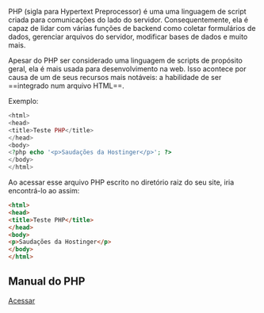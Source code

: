 PHP (sigla para Hypertext Preprocessor) é uma uma linguagem de script criada para comunicações do lado do servidor. Consequentemente, ela é capaz de lidar com várias funções de backend como coletar formulários de dados, gerenciar arquivos do servidor, modificar bases de dados e muito mais.

Apesar do PHP ser considerado uma linguagem de scripts de propósito geral, ela é mais usada para desenvolvimento na web. Isso acontece por causa de um de seus recursos mais notáveis: a habilidade de ser ==integrado num arquivo HTML==.

Exemplo:
```php
<html>
<head>
<title>Teste PHP</title>
</head>
<body>
<?php echo '<p>Saudações da Hostinger</p>'; ?>
</body>
</html>
```

Ao acessar esse arquivo PHP escrito no diretório raiz do seu site, iria encontrá-lo ao assim:
```html
<html>
<head>
<title>Teste PHP</title>
</head>
<body>
<p>Saudações da Hostinger</p>
</body>
</html>
```

## Manual do PHP
[Acessar](https://www.php.net/manual/pt_BR/index.php)
